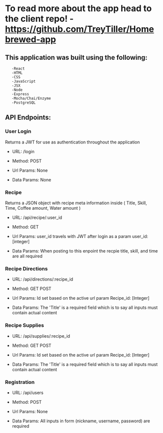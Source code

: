 # To read more about the app head to the client repo! -https://github.com/TreyTiller/Homebrewed-app

## This application was built using the following:

       -React
       -HTML
       -CSS
       -JavaScript
       -JSX
       -Node
       -Express
       -Mocha/Chai/Enzyme
       -PostgreSQL
       
## API Endpoints:

### User Login
Returns a JWT for use as authentication throughout the application

* URL:
  /login
  
* Method:
  POST
  
* Url Params:
   None

* Data Params:
   None
   
### Recipe
Returns a JSON object with recipe meta information inside
( Title, Skill, Time, Coffee amount, Water amount )

* URL:
  /api/recipe/:user_id
  
* Method:
  GET
  
* Url Params:
   user_id travels with JWT after login as a param
   user_id: [integer]

* Data Params:
   When posting to this enpoint the recpie title, skill, and time are all required

### Recipe Directions

* URL:
  /api/directions/:recipe_id
  
* Method:
  GET
  POST
  
* Url Params:
Id set based on the active url param
   Recipe_id: [Integer]

* Data Params:
   The 'Title' is a required field which is to say all inputs must contain actual content

### Recipe Supplies

* URL:
  /api/supplies/:recipe_id
  
* Method:
  GET
  POST
  
* Url Params:
 Id set based on the active url param
   Recipe_id: [Integer]

* Data Params:
   The 'Title' is a required field which is to say all inputs must contain actual content

### Registration

* URL:
  /api/users
  
* Method:
  POST
  
* Url Params:
   None

* Data Params:
   All inputs in form (nickname, username, password) are required

